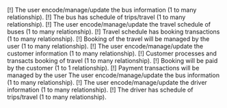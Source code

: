 [!] The user encode/manage/update the bus information (1 to many relationship).
[!] The bus has schedule of trips/travel (1 to many relationship).
[!] The user encode/manage/update the travel schedule of buses (1 to many relationship).
[!] Travel schedule has booking transactions (1 to many relationship).
[!] Booking of the travel will be managed by the user (1 to many relationship).
[!] The user encode/manage/update the customer information (1 to many relationship).
[!] Customer processes and transacts booking of travel (1 to many relationship).
[!] Booking will be paid by the customer (1 to 1 relationship).
[!] Payment transactions will be managed by the user The user encode/manage/update the bus information (1 to many relationship).
[!] The user encode/manage/update the driver information (1 to many relationship).
[!] The driver has schedule of trips/travel (1 to many relationship).